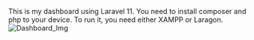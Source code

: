 This is my dashboard using Laravel 11.
You need to install composer and php to your device. To run it, you need either XAMPP or Laragon.
![Dashboard_Img](http://url/to/img.png)
